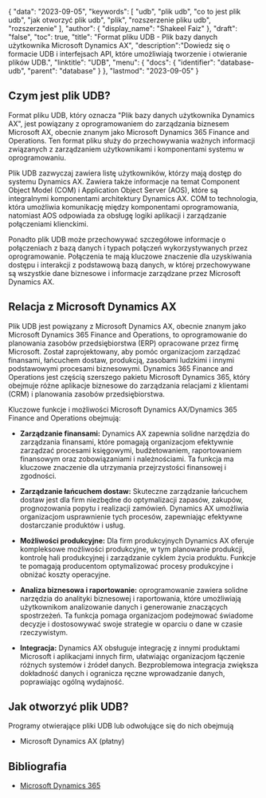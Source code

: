 {
"data": "2023-09-05",
  "keywords": [
"udb",
"plik udb",
"co to jest plik udb",
"jak otworzyć plik udb",
"plik",
"rozszerzenie pliku udb",
"rozszerzenie"
],
  "author": {
"display_name": "Shakeel Faiz"
},
"draft": "false",
"toc": true,
"title": "Format pliku UDB - Plik bazy danych użytkownika Microsoft Dynamics AX",
  "description":"Dowiedz się o formacie UDB i interfejsach API, które umożliwiają tworzenie i otwieranie plików UDB.",
  "linktitle": "UDB",
  "menu": {
    "docs": {
      "identifier": "database-udb",
      "parent": "database"
}
},
"lastmod": "2023-09-05"
}

## Czym jest plik UDB?

Format pliku UDB, który oznacza "Plik bazy danych użytkownika Dynamics AX", jest powiązany z oprogramowaniem do zarządzania biznesem Microsoft AX, obecnie znanym jako Microsoft Dynamics 365 Finance and Operations. Ten format pliku służy do przechowywania ważnych informacji związanych z zarządzaniem użytkownikami i komponentami systemu w oprogramowaniu.

Plik UDB zazwyczaj zawiera listę użytkowników, którzy mają dostęp do systemu Dynamics AX. Zawiera także informacje na temat Component Object Model (COM) i Application Object Server (AOS), które są integralnymi komponentami architektury Dynamics AX. COM to technologia, która umożliwia komunikację między komponentami oprogramowania, natomiast AOS odpowiada za obsługę logiki aplikacji i zarządzanie połączeniami klienckimi.

Ponadto plik UDB może przechowywać szczegółowe informacje o połączeniach z bazą danych i typach połączeń wykorzystywanych przez oprogramowanie. Połączenia te mają kluczowe znaczenie dla uzyskiwania dostępu i interakcji z podstawową bazą danych, w której przechowywane są wszystkie dane biznesowe i informacje zarządzane przez Microsoft Dynamics AX.

## Relacja z Microsoft Dynamics AX

Plik UDB jest powiązany z Microsoft Dynamics AX, obecnie znanym jako Microsoft Dynamics 365 Finance and Operations, to oprogramowanie do planowania zasobów przedsiębiorstwa (ERP) opracowane przez firmę Microsoft. Został zaprojektowany, aby pomóc organizacjom zarządzać finansami, łańcuchem dostaw, produkcją, zasobami ludzkimi i innymi podstawowymi procesami biznesowymi. Dynamics 365 Finance and Operations jest częścią szerszego pakietu Microsoft Dynamics 365, który obejmuje różne aplikacje biznesowe do zarządzania relacjami z klientami (CRM) i planowania zasobów przedsiębiorstwa.

Kluczowe funkcje i możliwości Microsoft Dynamics AX/Dynamics 365 Finance and Operations obejmują:

- **Zarządzanie finansami:** Dynamics AX zapewnia solidne narzędzia do zarządzania finansami, które pomagają organizacjom efektywnie zarządzać procesami księgowymi, budżetowaniem, raportowaniem finansowym oraz zobowiązaniami i należnościami. Ta funkcja ma kluczowe znaczenie dla utrzymania przejrzystości finansowej i zgodności.

- **Zarządzanie łańcuchem dostaw:** Skuteczne zarządzanie łańcuchem dostaw jest dla firm niezbędne do optymalizacji zapasów, zakupów, prognozowania popytu i realizacji zamówień. Dynamics AX umożliwia organizacjom usprawnienie tych procesów, zapewniając efektywne dostarczanie produktów i usług.

- **Możliwości produkcyjne:** Dla firm produkcyjnych Dynamics AX oferuje kompleksowe możliwości produkcyjne, w tym planowanie produkcji, kontrolę hali produkcyjnej i zarządzanie cyklem życia produktu. Funkcje te pomagają producentom optymalizować procesy produkcyjne i obniżać koszty operacyjne.

- **Analiza biznesowa i raportowanie:** oprogramowanie zawiera solidne narzędzia do analityki biznesowej i raportowania, które umożliwiają użytkownikom analizowanie danych i generowanie znaczących spostrzeżeń. Ta funkcja pomaga organizacjom podejmować świadome decyzje i dostosowywać swoje strategie w oparciu o dane w czasie rzeczywistym.

- **Integracja:** Dynamics AX obsługuje integrację z innymi produktami Microsoft i aplikacjami innych firm, ułatwiając organizacjom łączenie różnych systemów i źródeł danych. Bezproblemowa integracja zwiększa dokładność danych i ogranicza ręczne wprowadzanie danych, poprawiając ogólną wydajność.

## Jak otworzyć plik UDB?

Programy otwierające pliki UDB lub odwołujące się do nich obejmują

- Microsoft Dynamics AX (płatny)

## Bibliografia
- [Microsoft Dynamics 365](https://en.wikipedia.org/wiki/Microsoft_Dynamics_365)


